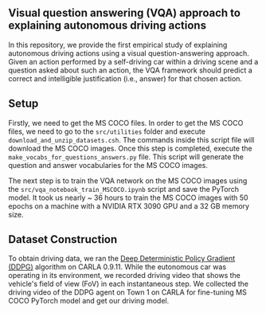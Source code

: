 ## Visual question answering (VQA) approach to explaining autonomous driving actions

In this repository, we provide the first empirical study of explaining autonomous driving actions using a visual question-answering approach. Given an action performed by a self-driving car within a driving scene and a question asked about such an action, the VQA framework should predict a correct and intelligible justification (i.e., answer) for that chosen action.  
## Setup

Firstly, we need to get the MS COCO files. In order to get the MS COCO files, we need to go to  the ```src/utilities``` folder and execute ``` download_and_unzip_datasets.csh ```. The commands inside this script file will download the MS COCO images. Once this step is completed,  execute the ```make_vocabs_for_questions_answers.py``` file. This script will generate the question and answer vocabularies for the MS COCO images.

The next step is to train the VQA network on the MS COCO images using the ```src/vqa_notebook_train_MSCOCO.ipynb``` script and save the PyTorch model. It took us nearly ~ 36 hours to train the MS COCO images with 50 epochs on a machine with a NVIDIA RTX 3090 GPU and a 32 GB memory size.   

## Dataset Construction
To obtain driving data, we ran the [Deep Deterministic Policy Gradient (DDPG)]([url](https://arxiv.org/pdf/1509.02971.pdf)) algorithm on CARLA 0.9.11. While the eutonomous car was operating in its environment, we recorded driving video that shows the vehicle's field of view (FoV) in each instantaneous step. We collected the driving video of the DDPG agent on Town 1 on CARLA for fine-tuning MS COCO PyTorch model and get our driving model.  
